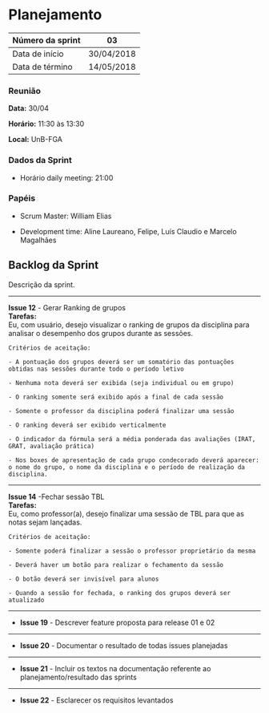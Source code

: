 # Planejamento

|Número da sprint 	| 03|
|---------|-|
|Data de início 	| 30/04/2018|
|Data de término 	| 14/05/2018|

### Reunião
**Data:** 30/04

**Horário:** 11:30 às 13:30

**Local:** UnB-FGA

### Dados da Sprint
* Horário daily meeting: 21:00

### Papéis
* Scrum Master: William Elias

* Development time: Aline Laureano, Felipe, Luís Claudio e Marcelo Magalhães

## Backlog da Sprint
Descrição da sprint.
<br/>
***  
 **Issue 12** - Gerar Ranking de grupos <br/>
 **Tarefas:**  
    Eu, com usuário, desejo visualizar o ranking de grupos da disciplina para analisar o desempenho dos grupos durante as sessões.

    Critérios de aceitação:

    - A pontuação dos grupos deverá ser um somatório das pontuações obtidas nas sessões durante todo o período letivo

    - Nenhuma nota deverá ser exibida (seja individual ou em grupo)

    - O ranking somente será exibido após a final de cada sessão

    - Somente o professor da disciplina poderá finalizar uma sessão

    - O ranking deverá ser exibido verticalmente

    - O indicador da fórmula será a média ponderada das avaliações (IRAT, GRAT, avaliação prática)

    - Nos boxes de apresentação de cada grupo condecorado deverá aparecer: o nome do grupo, o nome da disciplina e o período de realização da disciplina.
***
  **Issue 14** -Fechar sessão TBL <br/>
  **Tarefas:**  
    Eu, como professor(a), desejo finalizar uma sessão de TBL para que as notas sejam lançadas.

    Critérios de aceitação:

    - Somente poderá finalizar a sessão o professor proprietário da mesma

    - Deverá haver um botão para realizar o fechamento da sessão

    - O botão deverá ser invisível para alunos

    - Quando a sessão for fechada, o ranking dos grupos deverá ser atualizado
***
* **Issue 19** - Descrever feature proposta para release 01 e 02 <br/>
***
* **Issue 20** - Documentar o resultado de todas issues planejadas<br/>
***
* **Issue 21** - Incluir os textos na documentação referente ao planejamento/resultado das sprints<br/>
***
* **Issue 22** - Esclarecer os requisitos levantados<br/>  
